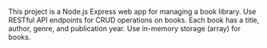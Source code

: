 <!-- Use this file to provide workspace-specific custom instructions to Copilot. For more details, visit https://code.visualstudio.com/docs/copilot/copilot-customization#_use-a-githubcopilotinstructionsmd-file -->

This project is a Node.js Express web app for managing a book library. Use RESTful API endpoints for CRUD operations on books. Each book has a title, author, genre, and publication year. Use in-memory storage (array) for books.
